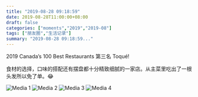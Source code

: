 ```yaml
---
title: "2019-08-28 09:18:59"
date: 2019-08-28T11:00:00+08:00
draft: false
categories: ["moments","2019","2019-08"]
tags: ["朋友圈","生活记录"]
summary: "2019-08-28 09:18:59..."
---
```


2019 Canada’s 100 Best Restaurants 第三名 Toqué! 

食材的选择，口味的搭配还有摆盘都十分精致细腻的一家店。从主菜里吃出了一根头发所以免了单。😂

![Media 1](/Moments/photos/2019-08-28/201908280918590.jpg)
![Media 2](/Moments/photos/2019-08-28/201908280918591.jpg)
![Media 3](/Moments/photos/2019-08-28/201908280918592.jpg)
![Media 4](/Moments/photos/2019-08-28/201908280918593.jpg)

